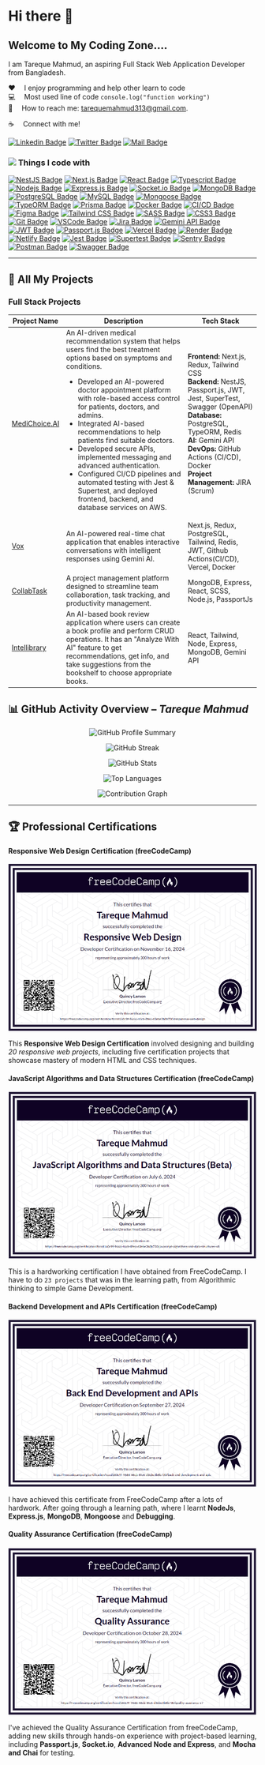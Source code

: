 # Hi there 👋

## Welcome to My Coding Zone....

I am Tareque Mahmud, an aspiring Full Stack Web Application Developer from Bangladesh.

:hearts: &emsp;I enjoy programming and help other learn to code <br/>
:computer: &emsp;Most used line of code `console.log("function working")` <br/>
:e-mail: &emsp;How to reach me: tarequemahmud313@gmail.com.<br/>

<!--
**TarequeMahmud/TarequeMahmud** is a ✨ _special_ ✨ repository because its `README.md` (this file) appears on your GitHub profile.

Here are some ideas to get you started:

- 🔭 I’m currently working on ...
- 🌱 I’m currently learning ...
- 👯 I’m looking to collaborate on ...
- 🤔 I’m looking for help with ...
- 💬 Ask me about ...
- 📫 How to reach me: ...
- 😄 Pronouns: ...
- ⚡ Fun fact: ...
-->

:coffee: &emsp;Connect with me!

[![Linkedin Badge](https://img.shields.io/badge/LinkedIn-0077B5?style=for-the-badge&logo=linkedin&logoColor=white)](www.linkedin.com/in/tareque-mahmud-32956024a/) [![Twitter Badge](https://img.shields.io/badge/Twitter-1DA1F2?style=for-the-badge&logo=twitter&logoColor=white)](https://x.com/tarequemahmud10) [![Mail Badge](https://img.shields.io/badge/Gmail-D14836?style=for-the-badge&logo=gmail&logoColor=white)](mailto:tarequemahmud313@gmail.com)

### <img src="https://media2.giphy.com/media/QssGEmpkyEOhBCb7e1/giphy.gif?cid=ecf05e47a0n3gi1bfqntqmob8g9aid1oyj2wr3ds3mg700bl&rid=giphy.gif" width ="25"> <b> Things I code with</b>

[![NestJS Badge](https://img.shields.io/badge/NestJS-E0234E?style=for-the-badge&logo=nestjs&logoColor=white)](#)
[![Next.js Badge](https://img.shields.io/badge/Next.js-000000?style=for-the-badge&logo=nextdotjs&logoColor=white)](#)
[![React Badge](https://img.shields.io/badge/-React-61DBFB?style=for-the-badge&labelColor=black&logo=react&logoColor=61DBFB)](#)
[![Typescript Badge](https://img.shields.io/badge/-Typescript-007acc?style=for-the-badge&labelColor=black&logo=typescript&logoColor=007acc)](#)
[![Nodejs Badge](https://img.shields.io/badge/-Node.js-3C873A?style=for-the-badge&labelColor=black&logo=node.js&logoColor=3C873A)](#)
[![Express.js Badge](https://img.shields.io/badge/Express.js-000000?style=for-the-badge&logo=express&logoColor=white)](#)
[![Socket.io Badge](https://img.shields.io/badge/Socket.io-010101?style=for-the-badge&logo=socketdotio&logoColor=white)](#)
[![MongoDB Badge](https://img.shields.io/badge/MongoDB-4EA94B?style=for-the-badge&logo=mongodb&logoColor=white)](#)
[![PostgreSQL Badge](https://img.shields.io/badge/PostgreSQL-336791?style=for-the-badge&logo=postgresql&logoColor=white)](#)
[![MySQL Badge](https://img.shields.io/badge/MySQL-00758F?style=for-the-badge&logo=mysql&logoColor=white)](#)
[![Mongoose Badge](https://img.shields.io/badge/Mongoose-880000?style=for-the-badge&logo=mongoose&logoColor=white)](#)
[![TypeORM Badge](https://img.shields.io/badge/TypeORM-294E80?style=for-the-badge&logo=typeorm&logoColor=white)](#)
[![Prisma Badge](https://img.shields.io/badge/Prisma-2D3748?style=for-the-badge&logo=prisma&logoColor=white)](#)
[![Docker Badge](https://img.shields.io/badge/Docker-2496ED?style=for-the-badge&logo=docker&logoColor=white)](#)
[![CI/CD Badge](https://img.shields.io/badge/CI%2FCD-GitHub_Actions-2088FF?style=for-the-badge&logo=github-actions&logoColor=white)](#)
[![Figma Badge](https://img.shields.io/badge/Figma-F24E1E?style=for-the-badge&logo=figma&logoColor=white)](#)
[![Tailwind CSS Badge](https://img.shields.io/badge/TailwindCSS-06B6D4?style=for-the-badge&logo=tailwindcss&logoColor=white)](#)
[![SASS Badge](https://img.shields.io/badge/Sass-CC6699?style=for-the-badge&logo=sass&logoColor=white)](#)
[![CSS3 Badge](https://img.shields.io/badge/CSS3-1572B6?style=for-the-badge&logo=css3&logoColor=white)](#)
[![Git Badge](https://img.shields.io/badge/Git-F05032?style=for-the-badge&logo=git&logoColor=white)](#)
[![VSCode Badge](https://img.shields.io/badge/VSCode-007ACC?style=for-the-badge&logo=visual-studio-code&logoColor=white)](#)
[![Jira Badge](https://img.shields.io/badge/JIRA-0052CC?style=for-the-badge&logo=jira&logoColor=white)](#)
[![Gemini API Badge](https://img.shields.io/badge/Gemini%20API-4285F4?style=for-the-badge&logo=google&logoColor=white)](#)
[![JWT Badge](https://img.shields.io/badge/JWT-000000?style=for-the-badge&logo=jsonwebtokens&logoColor=white)](#)
[![Passport.js Badge](https://img.shields.io/badge/Passport.js-34E27A?style=for-the-badge&logo=passport&logoColor=white)](#)
[![Vercel Badge](https://img.shields.io/badge/Vercel-000000?style=for-the-badge&logo=vercel&logoColor=white)](#)
[![Render Badge](https://img.shields.io/badge/Render-46E3B7?style=for-the-badge&logo=render&logoColor=black)](#)
[![Netlify Badge](https://img.shields.io/badge/Netlify-00C7B7?style=for-the-badge&logo=netlify&logoColor=white)](#)
[![Jest Badge](https://img.shields.io/badge/Jest-C21325?style=for-the-badge&logo=jest&logoColor=white)](#)
[![Supertest Badge](https://img.shields.io/badge/Supertest-333?style=for-the-badge)](#)
[![Sentry Badge](https://img.shields.io/badge/Sentry-362D59?style=for-the-badge&logo=sentry&logoColor=white)](#)
[![Postman Badge](https://img.shields.io/badge/Postman-FF6C37?style=for-the-badge&logo=postman&logoColor=white)](#)
[![Swagger Badge](https://img.shields.io/badge/Swagger-85EA2D?style=for-the-badge&logo=swagger&logoColor=black)](#)

---

## 🚀 All My Projects

### Full Stack Projects

| Project Name                                                        | Description                                                                                                                                                                                                                                                                                                                                                                                                                                                                                                                                                                                  | Tech Stack                                                                                                                                                                                                                                                                      |
| ------------------------------------------------------------------- | -------------------------------------------------------------------------------------------------------------------------------------------------------------------------------------------------------------------------------------------------------------------------------------------------------------------------------------------------------------------------------------------------------------------------------------------------------------------------------------------------------------------------------------------------------------------------------------------- | ------------------------------------------------------------------------------------------------------------------------------------------------------------------------------------------------------------------------------------------------------------------------------- |
| [MediChoice.AI](https://github.com/TarequeMahmud/medichoice.ai.git) | An AI-driven medical recommendation system that helps users find the best treatment options based on symptoms and conditions.<br><ul><li>Developed an AI-powered doctor appointment platform with role-based access control for patients, doctors, and admins.</li><li>Integrated AI-based recommendations to help patients find suitable doctors.</li><li>Developed secure APIs, implemented messaging and advanced authentication.</li><li>Configured CI/CD pipelines and automated testing with Jest & Supertest, and deployed frontend, backend, and database services on AWS.</li></ul> | **Frontend:** Next.js, Redux, Tailwind CSS<br>**Backend:** NestJS, Passport.js, JWT, Jest, SuperTest, Swagger (OpenAPI)<br>**Database:** PostgreSQL, TypeORM, Redis<br>**AI:** Gemini API<br>**DevOps:** GitHub Actions (CI/CD), Docker<br>**Project Management:** JIRA (Scrum) |
| [Vox](https://github.com/TarequeMahmud/vox.git)                     | An AI-powered real-time chat application that enables interactive conversations with intelligent responses using Gemini AI.                                                                                                                                                                                                                                                                                                                                                                                                                                                                  | Next.js, Redux, PostgreSQL, Tailwind, Redis, JWT, Github Actions(CI/CD), Vercel, Docker                                                                                                                                                                                         |
| [CollabTask](https://github.com/TarequeMahmud/CollabTask.git)       | A project management platform designed to streamline team collaboration, task tracking, and productivity management.                                                                                                                                                                                                                                                                                                                                                                                                                                                                         | MongoDB, Express, React, SCSS, Node.js, PassportJs                                                                                                                                                                                                                              |
| [Intellibrary](https://github.com/TarequeMahmud/Intellibrary.git)   | An AI-based book review application where users can create a book profile and perform CRUD operations. It has an "Analyze With AI" feature to get recommendations, get info, and take suggestions from the bookshelf to choose appropriate books.                                                                                                                                                                                                                                                                                                                                            | React, Tailwind, Node, Express, MongoDB, Gemini API                                                                                                                                                                                                                             |

## 📊 GitHub Activity Overview – _Tareque Mahmud_

<p align="center">
  <!-- Profile Summary Card -->
  <img src="https://github-profile-summary-cards.vercel.app/api/cards/profile-details?username=tarequemahmud&theme=radical" alt="GitHub Profile Summary" />
</p>

<p align="center">
  <!-- GitHub Streak Stats -->
  <img src="https://github-readme-streak-stats.herokuapp.com?user=tarequemahmud&theme=react&hide_border=true&background=0D1117&stroke=0D1117&fire=FF1CF7&sideLabels=00F0FF&currStreakNum=FF1CF7&ring=FF1CF7&currStreakLabel=FF1CF7&sideNums=00F0FF" width="60%" alt="GitHub Streak" />
</p>

<p align="center">
  <!-- GitHub Stats and Top Languages Side-by-Side -->
  <img src="https://denvercoder1-github-readme-stats.vercel.app/api?username=tarequemahmud&show_icons=true&count_private=true&theme=react&border_color=7F3FBF&bg_color=0D1117&title_color=F85D7F&icon_color=F8D866" width="49%" alt="GitHub Stats" />
</p>
<p align="center">
  <img src="https://denvercoder1-github-readme-stats.vercel.app/api/top-langs/?username=tarequemahmud&langs_count=8&layout=compact&theme=react&border_color=7F3FBF&bg_color=0D1117&title_color=F85D7F&icon_color=F8D866" width="49%" alt="Top Languages" />
</p>

<p align="center">
  <!-- Contribution Graph -->
  <img src="https://github-readme-activity-graph.vercel.app/graph?username=tarequemahmud&custom_title=Tareque%20Mahmud's%20Contribution%20Graph&bg_color=0D1117&color=7F3FBF&line=7F3FBF&point=7F3FBF&area_color=FFFFFF&title_color=FFFFFF&area=true" alt="Contribution Graph" />
</p>

---

## 🏆 Professional Certifications

#### Responsive Web Design Certification (freeCodeCamp)

<p  align="center">
<img src="assets/FreeCodeCamp_responsive_web_design.png" alt="Responsive Web Design Certification" width="600">
</p>

This **Responsive Web Design Certification** involved designing and building _20 responsive web projects_, including five certification projects that showcase mastery of modern HTML and CSS techniques.

#### JavaScript Algorithms and Data Structures Certification (freeCodeCamp)

<p  align="center">
<img src="/assets/Freecodecamp_javascript_data_structures_and_algorithm.png" alt="JavaScript Algorithms and Data Structures Certification" width="600">
</p>

This is a hardworking certification I have obtained from FreeCodeCamp. I have to do `23 projects` that was in the learning path, from Algorithmic thinking to simple Game Development.

#### Backend Development and APIs Certification (freeCodeCamp)

<p  align="center">
<img src="assets/Freecodecamp_Backend_Development_And_Api_Certificate_Tareque_Mahmud.png" alt="Backend Development Certification" width="600">
</p>

I have achieved this certificate from FreeCodeCamp after a lots of hardwork. After going through a learning path, where I learnt **NodeJs**, **Express.js**, **MongoDB**, **Mongoose** and **Debugging**.

#### Quality Assurance Certification (freeCodeCamp)

<p  align="center">
<img src="assets/FreeCodeCamp_Quality_Assurance.png" alt="Quality Assurance Certification" width="600">
</p>

I've achieved the Quality Assurance Certification from freeCodeCamp, adding new skills through hands-on experience with project-based learning, including **Passport.js**, **Socket.io**, **Advanced Node and Express**, and **Mocha and Chai** for testing.

